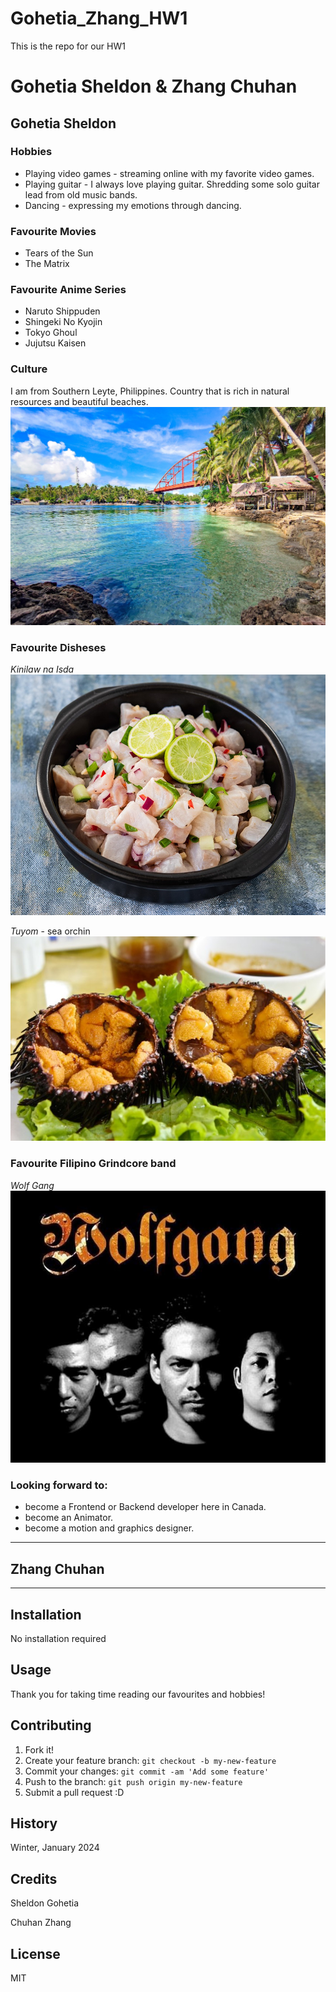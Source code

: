 # Gohetia_Zhang_HW1
This is the repo for our HW1
# Gohetia Sheldon & Zhang Chuhan
## Gohetia Sheldon
### **Hobbies** ###
- Playing video games - streaming online with my favorite video games.
- Playing guitar - I always love playing guitar. Shredding some solo guitar lead from old music bands.
- Dancing - expressing my emotions through dancing.

### **Favourite Movies** ###
- Tears of the Sun
- The Matrix

### **Favourite Anime Series** ###
- Naruto Shippuden
- Shingeki No Kyojin
- Tokyo Ghoul
- Jujutsu Kaisen

### **Culture** ###
I am from Southern Leyte, Philippines. Country that is rich in natural resources and beautiful beaches.
![Panaon Island Snapshot](images/ph.jpg)
### **Favourite Disheses** ###
*Kinilaw na Isda*
![kinilaw na Isda](images/kinilaw.jpg)

*Tuyom* - sea orchin
![tuyom](images/tuyom.jpg)
### **Favourite Filipino Grindcore band** ###
*Wolf Gang*
![wolfgang](images/wolfgang.jpg)
### **Looking forward to:** ###
- become a Frontend or Backend developer here in Canada.
- become an Animator.
- become a motion and graphics designer.
___
## Zhang Chuhan

___
## Installation

No installation required

## Usage

Thank you for taking time reading our favourites and hobbies!


## Contributing

1. Fork it!
2. Create your feature branch: `git checkout -b my-new-feature`
3. Commit your changes: `git commit -am 'Add some feature'`
4. Push to the branch: `git push origin my-new-feature`
5. Submit a pull request :D

## History

Winter, January 2024


## Credits

Sheldon Gohetia

Chuhan Zhang

## License

MIT

